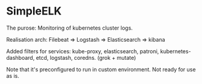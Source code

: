 # SimpleELK

The purose: Monitoring of kubernetes cluster logs.

Realisation arch: Filebeat => Logstash => Elasticsearch => kibana

Added filters for services: kube-proxy, elasticsearch, patroni, kubernetes-dashboard, etcd, logstash, coredns. (grok + mutate)

Note that it's preconfigured to run in custom environment.
Not ready for use as is.
